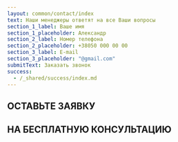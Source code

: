 ```yaml
---
layout: common/contact/index
text: Наши менеджеры ответят на все Ваши вопросы
section_1_label: Ваше имя
section_1_placeholder: Александр
section_2_label: Номер телефона
section_2_placeholder: +38050 000 00 00
section_3_label: E-mail
section_3_placeholder: "@gmail.com"
submitText: Заказать звонок
success:
  - /_shared/success/index.md
---
```


## ОСТАВЬТЕ ЗАЯВКУ

## НА БЕСПЛАТНУЮ **КОНСУЛЬТАЦИЮ**

